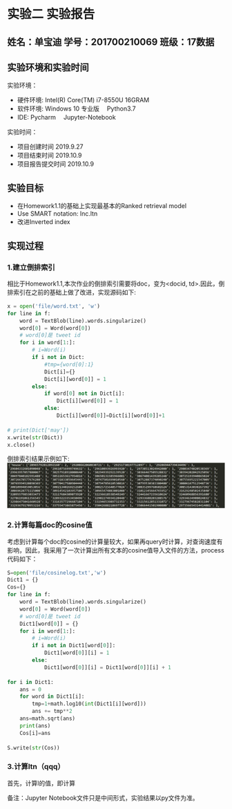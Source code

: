 # 实验二 实验报告
## 姓名：单宝迪   学号：201700210069   班级：17数据

## 实验环境和实验时间

实验环境：
- 硬件环境:  Intel(R) Core(TM) i7-8550U  16GRAM
- 软件环境:  Windows 10 专业版 　Python3.7
- IDE: Pycharm 　Jupyter-Notebook

实验时间：

- 项目创建时间 2019.9.27
- 项目结束时间 2019.10.9
- 项目报告提交时间 2019.10.9

## 实验目标

- 在Homework1.1的基础上实现最基本的Ranked retrieval model
- Use SMART notation: lnc.ltn
- 改进Inverted index

## 实现过程

### 1.建立倒排索引

相比于Homework1.1,本次作业的倒排索引需要将doc，变为<docid, td>.因此，倒排索引在之前的基础上做了改进，实现源码如下:
```python
x = open('file/word.txt', 'w')
for line in f:
    word = TextBlob(line).words.singularize()
    word[0] = Word(word[0])
    # word[0]是 tweet id
    for i in word[1:]:
        # i=Word(i)
        if i not in Dict:
            #tmp={word[0]:1}
            Dict[i]={}
            Dict[i][word[0]] = 1
        else:
            if word[0] not in Dict[i]:
                Dict[i][word[0]] = 1
            else:
                Dict[i][word[0]]=Dict[i][word[0]]+1

# print(Dict['may'])
x.write(str(Dict))
x.close()
```
倒排索引结果示例如下:
![cmd-markdown-logo](./images/img1.jpg)

### 2.计算每篇doc的cosine值

考虑到计算每个doc的cosine的计算量较大，如果再query时计算，对查询速度有影响，因此，我采用了一次计算出所有文本的cosine值导入文件的方法，process代码如下：
```python
S=open('file/cosinelog.txt','w')
Dict1 = {}
Cos={}
for line in f:
    word = TextBlob(line).words.singularize()
    word[0] = Word(word[0])
    # word[0]是 tweet id
    Dict1[word[0]] = {}
    for i in word[1:]:
        # i=Word(i)
        if i not in Dict1[word[0]]:
            Dict1[word[0]][i] = 1
        else:
            Dict1[word[0]][i] = Dict1[word[0]][i] + 1

for i in Dict1:
    ans = 0
    for word in Dict1[i]:
        tmp=1+math.log10(int(Dict1[i][word]))
        ans += tmp**2
    ans=math.sqrt(ans)
    print(ans)
    Cos[i]=ans

S.write(str(Cos))
```
### 3.计算ltn（qqq）

首先，计算l的值，即计算






备注：Jupyter Notebook文件只是中间形式，实验结果以py文件为准。